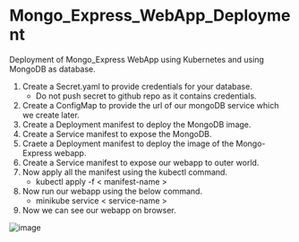 # Mongo_Express_WebApp_Deployment
Deployment of Mongo_Express WebApp using Kubernetes and using MongoDB as database.
 1. Create a Secret.yaml to provide credentials for your database.
    - Do not push secret to github repo as it contains credentials.
 2. Create a ConfigMap to provide the url of our mongoDB service which we create later.
 3. Create a Deployment manifest to deploy the MongoDB image.
 4. Create a Service manifest to expose the MongoDB.
 5. Craete a Deployment manifest to deploy the image of the Mongo-Express webapp.
 6. Create a Service manifest to expose our webapp to outer world.
 7. Now apply all the manifest using the kubectl command.
    - kubectl apply -f < manifest-name >
 8. Now run our webapp using the below command.
    - minikube service < service-name >
 9. Now we can see our webapp on browser.

   ![image](https://github.com/user-attachments/assets/fe3244b2-ad4b-4717-b775-7a7ddbb1e43d)


